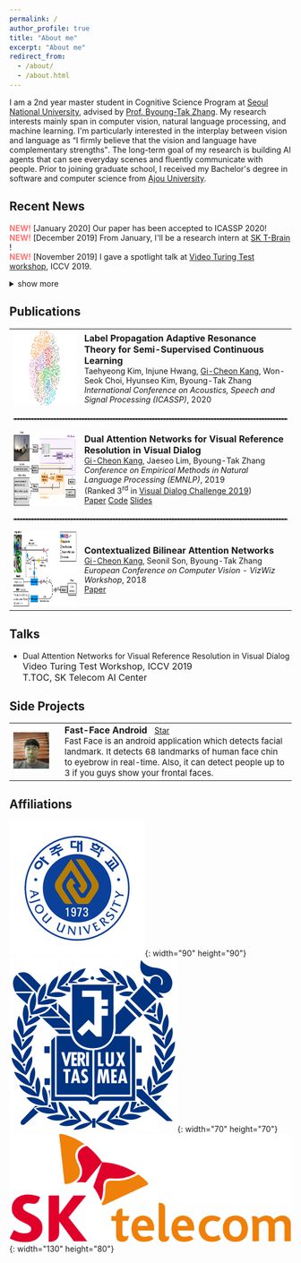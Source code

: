 ```yaml
---
permalink: /
author_profile: true
title: "About me"
excerpt: "About me"
redirect_from: 
  - /about/
  - /about.html
---
```

I am a 2nd year master student in Cognitive Science Program at <a href="http://en.snu.ac.kr">Seoul National University</a>, advised by <a href="https://bi.snu.ac.kr/~btzhang/">Prof. Byoung-Tak Zhang</a>. My research interests mainly span in computer vision, natural language processing, and machine learning. I'm particularly interested in the interplay between vision and language as <q>I firmly believe that the vision and language have complementary strengths</q>. The long-term goal of my research is building AI agents that can see everyday scenes and fluently communicate with people. Prior to joining graduate school, I received my Bachelor's degree in software and computer science from <a href="http://www.ajou.ac.kr/en/">Ajou University</a>.

## Recent News
<span style="color:#ff7272;"><b>NEW!</b></span> [January 2020] Our paper has been accepted to ICASSP 2020!<br>
<span style="color:#ff7272;"><b>NEW!</b></span> [December 2019] From January, I'll be a research intern at <a href="https://www.skt.ai">SK T-Brain</a> !<br>
<span style="color:#ff7272;"><b>NEW!</b></span> [November 2019] I gave a spotlight talk at <a href="https://videoturingtest.github.io">Video Turing Test workshop</a>, ICCV 2019.
<details>
  <summary>show more</summary>
  <span style="color:#ff7272;"><b>NEW!</b></span> [October 2019] I gave an invited talk at <a href="https://www.skt.ai">SK Telecom AI Center</a>.<br>
<span style="color:#ff7272"><b>NEW!</b></span> [August 2019] Excited to announce that <a href="https://arxiv.org/abs/1902.09368">our paper</a> has been accepted to <a href="https://www.emnlp-ijcnlp2019.org/">EMNLP 2019</a>.<br>
  <span style="color:#ff7272;"><b>NEW!</b></span> [June 2019] Our proposed method ranks <b>3rd place</b> in <a href="https://visualdialog.org/challenge/2019">Visual Dialog Challenge 2019</a>!!<br>
  <span style="color:#ff7272;"><b>NEW!</b></span> [August 2018] We have a paper accepted to ECCV 2018 Workshop on <a href="http://vizwiz.org/workshop/">VizWiz Grand Challenge</a>.
</details>

## Publications
<table align="center" style="border-collapse: collapse; border: none;" >
    <!-- Contextualized Bilinear Attention Networks -->
    <tr style="border: none;">
        <td align="center" style="border: none;"><img src="../images/LPART-20.png?raw=true" alt="Photo" width="270" height="135" /></td>
        <td align="left" style="border: none;"><b><span style="font-size: 16px;">Label Propagation Adaptive Resonance Theory for Semi-Supervised Continuous Learning</span></b><br>
          <span style="font-size:14px;">Taehyeong Kim, Injune Hwang, <u>Gi-Cheon Kang</u>, Won-Seok Choi, Hyunseo Kim, Byoung-Tak Zhang</span><br>
          <span style="font-size:14px;"><i>International Conference on Acoustics, Speech and Signal Processing (ICASSP)</i>, 2020</span><br>
          </td> 
    </tr>  
    <tr style="border: none;">
        <td style="border: none;" colspan="3"><hr style="border: dashed 1px #8c8b8b;"></td>
    </tr>  
    <!-- Dual Attention Networks -->
    <tr style="border: none;">
        <td align="center" style="border: none;"><img src="../images/DAN-19.png?raw=true" alt="Photo" width="270" height="135" /></td>
        <td align="left" style="border: none;"><b><span style="font-size: 16px;">Dual Attention Networks for Visual Reference Resolution in Visual Dialog</span></b><br>
          <span style="font-size:14px;"><u>Gi-Cheon Kang</u>, Jaeseo Lim, Byoung-Tak Zhang</span><br>
          <span style="font-size:14px;"><i>Conference on Empirical Methods in Natural Language Processing (EMNLP)</i>, 2019</span><br>
          <span style="font-size:14px;">(Ranked 3<sup>rd</sup> in <a href="https://visualdialog.org/challenge/2019">Visual Dialog Challenge 2019</a>)</span><br>
          <span style="font-size:14px;"><a class="btn btn--info" href="https://arxiv.org/pdf/1902.09368.pdf">Paper</a></span>
          <span style="font-size:14px;"><a class="btn btn--success" href="https://github.com/gicheonkang/DAN-VisDial">Code</a> </span>
          <span style="font-size:14px;"><a class="btn btn--inverse" href="https://docs.google.com/viewer?url=https://raw.githubusercontent.com/gicheonkang/gicheonkang.github.io/master/files/DAN-19-slide.pdf">Slides</a></span>
        </td>
    </tr>
    <tr style="border: none;">
        <td style="border: none;" colspan="3"><hr style="border: dashed 1px #8c8b8b;"></td>
    </tr>
    <!-- Contextualized Bilinear Attention Networks -->
    <tr style="border: none;">
        <td align="center" style="border: none;"><img src="../images/CBAN-18.png?raw=true" alt="Photo" width="270" height="135" /></td>
        <td align="left" style="border: none;"><b><span style="font-size: 16px;">Contextualized Bilinear Attention Networks</span></b><br>
          <span style="font-size:14px;"><u>Gi-Cheon Kang</u>, Seonil Son, Byoung-Tak Zhang</span><br>
          <span style="font-size:14px;"><i>European Conference on Computer Vision - VizWiz Workshop</i>, 2018</span><br>
          <span style="font-size:14px;"><a class="btn btn--info" href="https://bi.snu.ac.kr/Publications/Conferences/International/ECCV2018_Workshop_VizWiz_GCKang.pdf">Paper</a></span>
          </td> 
    </tr>
</table>

## Talks
- Dual Attention Networks for Visual Reference Resolution in Visual Dialog <br>
<span style="font-size:16px;">Video Turing Test Workshop, ICCV 2019</span><br>
<span style="font-size:16px;">T.TOC, SK Telecom AI Center</span><br>

## Side Projects
<script async defer src="https://buttons.github.io/buttons.js"></script>
<table align="center" style="border-collapse: collapse; border: none;" >
    <tr style="border: none;">
        <td align="center" style="border: none;"><img src="../images/fast-face-android.png?raw=true" alt="Photo" width="270" /></td>
        <td style="border: none;"></td>
      <td style="border: none;"><b><span style="font-size: 16px;">Fast-Face Android &nbsp; </span></b><a class="github-button" href="https://github.com/gicheonkang/fast-face-android" data-icon="octicon-star" data-show-count="true" aria-label="Star gicheonkang/fast-face-android on GitHub">Star</a><br>
          <span style="font-size:15px;">Fast Face is an android application which detects facial landmark. It detects 68 landmarks of human face chin to eyebrow in real-time. Also, it can detect people up to 3 if you guys show your frontal faces.</span><br>
        </td>
    </tr>    
</table>

## Affiliations
![ajou](/images/ajou.png){: width="90" height="90"} &nbsp; ![snu](/images/snu.png){: width="70" height="70"} &nbsp;&nbsp; ![skt](/images/skt.png){: width="130" height="80"}


<style>
  @media screen and (max-width: 750px) {
  table thead {
    border: none;
    clip: rect(0 0 0 0);
    height: 1px;
    margin: -1px;
    overflow: hidden;
    padding: 0;
    position: absolute;
    width: 1px;
  }
  
  table tr {
    border-bottom: 3px solid #ddd;
    display: block;
  }
  
  table td {
    border-bottom: 1px solid #ddd;
    display: block;
    text-align: left;
  }
  
  table td::before {
    content: attr(data-label);
    float: left;
  }
}

</style>

